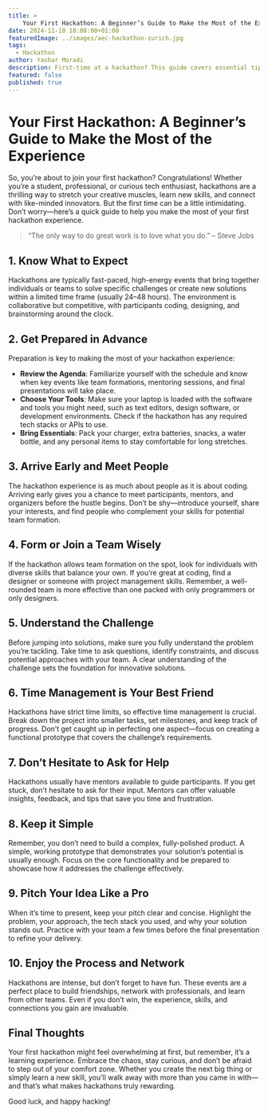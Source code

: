 ```yaml
---
title: >
    Your First Hackathon: A Beginner’s Guide to Make the Most of the Experience
date: 2024-11-10 18:08:00+01:00
featuredImage: ../images/aec-hackathon-zurich.jpg
tags:
  - Hackathon
author: Yashar Moradi
description: First-time at a hackathon? This guide covers essential tips for preparation, team formation, time management, and pitching your project. Learn how to tackle challenges, build effective prototypes, and enjoy the experience while networking and learning new skills. Perfect for hackathon beginners.
featured: false
published: true
---
```

# Your First Hackathon: A Beginner’s Guide to Make the Most of the Experience

So, you’re about to join your first hackathon? Congratulations! Whether you’re a student, professional, or curious tech enthusiast, hackathons are a thrilling way to stretch your creative muscles, learn new skills, and connect with like-minded innovators. But the first time can be a little intimidating. Don’t worry—here’s a quick guide to help you make the most of your first hackathon experience.

> “The only way to do great work is to love what you do.” – Steve Jobs

## 1. Know What to Expect

Hackathons are typically fast-paced, high-energy events that bring together individuals or teams to solve specific challenges or create new solutions within a limited time frame (usually 24–48 hours). The environment is collaborative but competitive, with participants coding, designing, and brainstorming around the clock.

## 2. Get Prepared in Advance

Preparation is key to making the most of your hackathon experience:

- **Review the Agenda**: Familiarize yourself with the schedule and know when key events like team formations, mentoring sessions, and final presentations will take place.
- **Choose Your Tools**: Make sure your laptop is loaded with the software and tools you might need, such as text editors, design software, or development environments. Check if the hackathon has any required tech stacks or APIs to use.
- **Bring Essentials**: Pack your charger, extra batteries, snacks, a water bottle, and any personal items to stay comfortable for long stretches.

## 3. Arrive Early and Meet People

The hackathon experience is as much about people as it is about coding. Arriving early gives you a chance to meet participants, mentors, and organizers before the hustle begins. Don’t be shy—introduce yourself, share your interests, and find people who complement your skills for potential team formation.

## 4. Form or Join a Team Wisely

If the hackathon allows team formation on the spot, look for individuals with diverse skills that balance your own. If you’re great at coding, find a designer or someone with project management skills. Remember, a well-rounded team is more effective than one packed with only programmers or only designers.

## 5. Understand the Challenge

Before jumping into solutions, make sure you fully understand the problem you’re tackling. Take time to ask questions, identify constraints, and discuss potential approaches with your team. A clear understanding of the challenge sets the foundation for innovative solutions.

## 6. Time Management is Your Best Friend

Hackathons have strict time limits, so effective time management is crucial. Break down the project into smaller tasks, set milestones, and keep track of progress. Don’t get caught up in perfecting one aspect—focus on creating a functional prototype that covers the challenge’s requirements.

## 7. Don’t Hesitate to Ask for Help

Hackathons usually have mentors available to guide participants. If you get stuck, don’t hesitate to ask for their input. Mentors can offer valuable insights, feedback, and tips that save you time and frustration.

## 8. Keep it Simple

Remember, you don’t need to build a complex, fully-polished product. A simple, working prototype that demonstrates your solution’s potential is usually enough. Focus on the core functionality and be prepared to showcase how it addresses the challenge effectively.

## 9. Pitch Your Idea Like a Pro

When it’s time to present, keep your pitch clear and concise. Highlight the problem, your approach, the tech stack you used, and why your solution stands out. Practice with your team a few times before the final presentation to refine your delivery.

## 10. Enjoy the Process and Network

Hackathons are intense, but don’t forget to have fun. These events are a perfect place to build friendships, network with professionals, and learn from other teams. Even if you don’t win, the experience, skills, and connections you gain are invaluable.

## Final Thoughts

Your first hackathon might feel overwhelming at first, but remember, it’s a learning experience. Embrace the chaos, stay curious, and don’t be afraid to step out of your comfort zone. Whether you create the next big thing or simply learn a new skill, you’ll walk away with more than you came in with—and that’s what makes hackathons truly rewarding.

Good luck, and happy hacking!